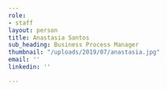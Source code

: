 ```yaml
---
role:
- staff
layout: person
title: Anastasia Santos
sub_heading: Business Process Manager
thumbnail: "/uploads/2019/07/anastasia.jpg"
email: ''
linkedin: ''

---
```

